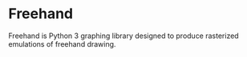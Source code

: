 # Freehand

Freehand is Python 3 graphing library designed to produce rasterized emulations
of freehand drawing.
